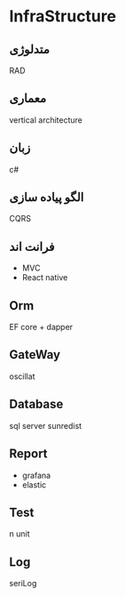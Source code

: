 # InfraStructure

## متدلوژی

RAD

## معماری

vertical architecture

## زبان

 c#

## الگو پیاده سازی

 CQRS

## فرانت اند

- MVC
- React native

## Orm

EF core + dapper

## GateWay

 oscillat

## Database

 sql server sunredist

## Report

- grafana
- elastic

## Test

 n unit

## Log

 seriLog